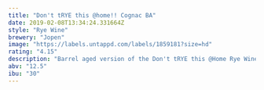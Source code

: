 ```yaml
---
title: "Don't tRYE this @home!! Cognac BA"
date: 2019-02-08T13:34:24.331664Z
style: "Rye Wine"
brewery: "Jopen"
image: "https://labels.untappd.com/labels/1859181?size=hd"
rating: "4.15"
description: "Barrel aged version of the Don't tRYE this @Home Rye Wine. Aged for 228 days in cognac barrels (French oak)."
abv: "12.5"
ibu: "30"
---
```

